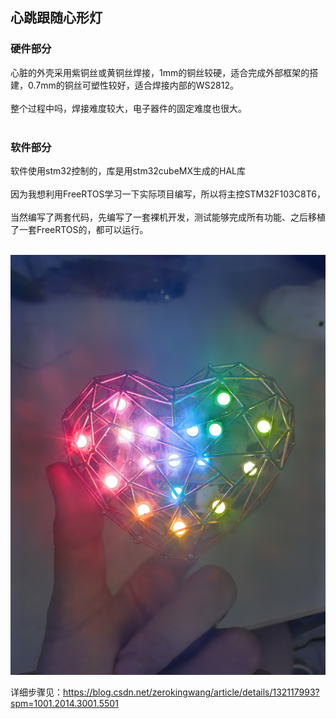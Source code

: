 ## 心跳跟随心形灯

### 硬件部分
心脏的外壳采用紫铜丝或黄铜丝焊接，1mm的铜丝较硬，适合完成外部框架的搭建，0.7mm的铜丝可塑性较好，适合焊接内部的WS2812。<br><br>
整个过程中吗，焊接难度较大，电子器件的固定难度也很大。<br><br>


### 软件部分
软件使用stm32控制的，库是用stm32cubeMX生成的HAL库<br><br>
因为我想利用FreeRTOS学习一下实际项目编写，所以将主控STM32F103C8T6，<br><br>
当然编写了两套代码，先编写了一套裸机开发，测试能够完成所有功能、之后移植了一套FreeRTOS的，都可以运行。<br><br>

![image](https://github.com/VioletJA/MY_HEART/blob/main/prg_img/IMG_20230804_234926.jpg)<br>

详细步骤见：https://blog.csdn.net/zerokingwang/article/details/132117993?spm=1001.2014.3001.5501
